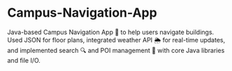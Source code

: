 # Campus-Navigation-App
Java-based Campus Navigation App 🏫 to help users navigate buildings. Used JSON for floor plans, integrated weather API 🌦️ for real-time updates, and implemented search 🔍 and POI management 📍 with core Java libraries and file I/O.
